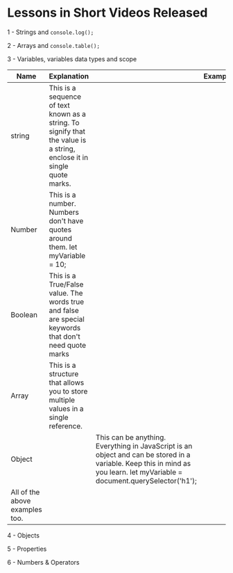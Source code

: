 # Lessons in Short Videos Released

1 - Strings and ```console.log();```

2 - Arrays and ```console.table();```

3 - Variables, variables data types and scope 

|Name  	| Explanation  	|  	|  Example	|  	|
|---	|---	|---	|---	|---	|
| string 	| This is a sequence of text known as a string. To signify that the value is a string, enclose it in single quote marks. 	|  	|  	| ```let stringVariable = 'Bob'``` 	|
|Number   	|  This is a number. Numbers don't have quotes around them. 	let myVariable = 10; 	|  	|  	|  ```let variableNumber = 100;```	|
|Boolean  	| This is a True/False value. The words true and false are special keywords that don't need quote marks 	|  	|  	| 	```let variableBoolean = true;``` 	|
|Array 	| This is a structure that allows you to store multiple values in a single reference. |  	|  	|  ```let myVariable = [1,'Bob','Steve',10]; ``` ```//access values in array in this syntax``` ```console.log(myVariable[0], myVariable[1]);``` |
|Object  	| 	|This can be anything. Everything in JavaScript is an object and can be stored in a variable. Keep this in mind as you learn. 	let myVariable = document.querySelector('h1');
All of the above examples too.    	|  	|  	|





4 - Objects

5 - Properties

6 - Numbers & Operators
